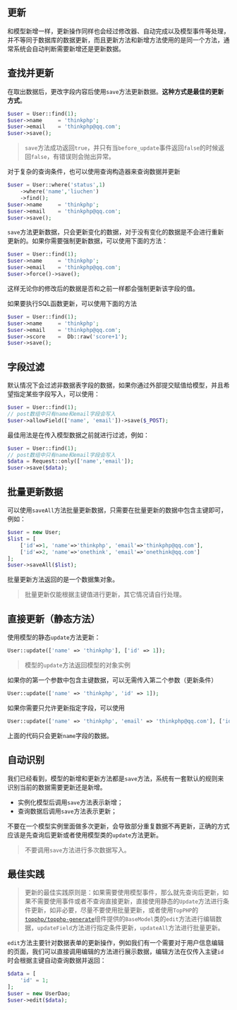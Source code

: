 ## 更新

和模型新增一样，更新操作同样也会经过修改器、自动完成以及模型事件等处理，并不等同于数据库的数据更新，而且更新方法和新增方法使用的是同一个方法，通常系统会自动判断需要新增还是更新数据。

## 查找并更新

在取出数据后，更改字段内容后使用`save`方法更新数据。**这种方式是最佳的更新方式**。

```php
$user = User::find(1);
$user->name     = 'thinkphp';
$user->email    = 'thinkphp@qq.com';
$user->save();
```

> `save`方法成功返回`true`，并只有当`before_update`事件返回`false`的时候返回`false`，有错误则会抛出异常。

对于复杂的查询条件，也可以使用查询构造器来查询数据并更新

```php
$user = User::where('status',1)
    ->where('name','liuchen')
    ->find();
$user->name     = 'thinkphp';
$user->email    = 'thinkphp@qq.com';
$user->save();
```

`save`方法更新数据，只会更新变化的数据，对于没有变化的数据是不会进行重新更新的。如果你需要强制更新数据，可以使用下面的方法：

```php
$user = User::find(1);
$user->name     = 'thinkphp';
$user->email    = 'thinkphp@qq.com';
$user->force()->save();
```

这样无论你的修改后的数据是否和之前一样都会强制更新该字段的值。

如果要执行SQL函数更新，可以使用下面的方法

```php
$user = User::find(1);
$user->name     = 'thinkphp';
$user->email    = 'thinkphp@qq.com';
$user->score    =  Db::raw('score+1');
$user->save();
```

## 字段过滤

默认情况下会过滤非数据表字段的数据，如果你通过外部提交赋值给模型，并且希望指定某些字段写入，可以使用：

```php
$user = User::find(1);
// post数组中只有name和email字段会写入
$user->allowField(['name', 'email'])->save($_POST);
```

最佳用法是在传入模型数据之前就进行过滤，例如：

```php
$user = User::find(1);
// post数组中只有name和email字段会写入
$data = Request::only(['name','email']);
$user->save($data);
```

## 批量更新数据

可以使用`saveAll`方法批量更新数据，只需要在批量更新的数据中包含主键即可，例如：

```php
$user = new User;
$list = [
    ['id'=>1, 'name'=>'thinkphp', 'email'=>'thinkphp@qq.com'],
    ['id'=>2, 'name'=>'onethink', 'email'=>'onethink@qq.com']
];
$user->saveAll($list);
```

批量更新方法返回的是一个数据集对象。

> 批量更新仅能根据主键值进行更新，其它情况请自行处理。

## 直接更新（静态方法）

使用模型的静态`update`方法更新：

```php
User::update(['name' => 'thinkphp'], ['id' => 1]);
```

> 模型的`update`方法返回模型的对象实例

如果你的第一个参数中包含主键数据，可以无需传入第二个参数（更新条件）

```php
User::update(['name' => 'thinkphp', 'id' => 1]);
```

如果你需要只允许更新指定字段，可以使用

```php
User::update(['name' => 'thinkphp', 'email' => 'thinkphp@qq.com'], ['id' => 1], ['name']);
```

上面的代码只会更新`name`字段的数据。

## 自动识别

我们已经看到，模型的新增和更新方法都是`save`方法，系统有一套默认的规则来识别当前的数据需要更新还是新增。

* 实例化模型后调用`save`方法表示新增；
* 查询数据后调用`save`方法表示更新；

不要在一个模型实例里面做多次更新，会导致部分重复数据不再更新，正确的方式应该是先查询后更新或者使用模型类的`update`方法更新。

> 不要调用`save`方法进行多次数据写入。

## 最佳实践

> 更新的最佳实践原则是：如果需要使用模型事件，那么就先查询后更新，如果不需要使用事件或者不查询直接更新，直接使用静态的`Update`方法进行条件更新，如非必要，尽量不要使用批量更新，或者使用`TopPHP`的[`topphp/topphp-generate`](/composer/topphp-generate.md)组件提供的`BaseModel`类的`edit`方法进行编辑数据，`updateField`方法进行指定条件更新，`updateAll`方法进行批量更新。

`edit`方法主要针对数据表单的更新操作，例如我们有一个需要对于用户信息编辑的页面，我们可以直接调用编辑的方法进行展示数据，编辑方法在仅传入主键`id`时会根据主键自动查询数据并返回：

```php
$data = [
    'id' = 1;
];
$user = new UserDao;
$user->edit($data);
```


